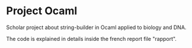 # Project Ocaml

Scholar project about string-builder in Ocaml applied to biology and DNA.

The code is explained in details inside the french report file "rapport".
